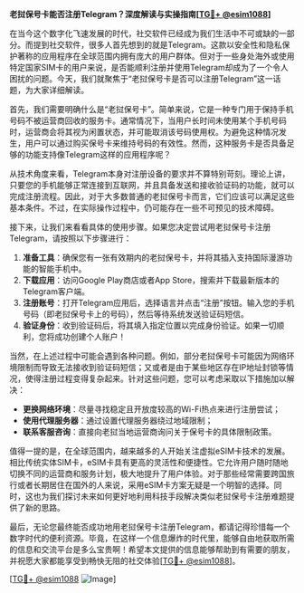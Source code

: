 **老挝保号卡能否注册Telegram？深度解读与实操指南[[TG💪+ @esim1088](https://t.me/s/esim1088)]**

在当今这个数字化飞速发展的时代，社交软件已经成为我们生活中不可或缺的一部分。而提到社交软件，很多人首先想到的就是Telegram。这款以安全性和隐私保护著称的应用程序在全球范围内拥有庞大的用户群体。但对于一些身处海外或使用特定国家SIM卡的用户来说，是否能顺利注册并使用Telegram却成为了一个令人困扰的问题。今天，我们就聚焦于“老挝保号卡是否可以注册Telegram”这一话题，为大家详细解读。

首先，我们需要明确什么是“老挝保号卡”。简单来说，它是一种专门用于保持手机号码不被运营商回收的服务卡。通常情况下，当用户长时间未使用某个手机号码时，运营商会将其视为闲置状态，并可能取消该号码使用权。为避免这种情况发生，用户可以通过购买保号卡来维持号码的有效性。然而，这种服务卡是否具备足够的功能支持像Telegram这样的应用程序呢？

从技术角度来看，Telegram本身对注册设备的要求并不算特别苛刻。理论上讲，只要您的手机能够正常连接到互联网，并且具备发送和接收验证码的功能，就可以完成注册流程。因此，对于大多数普通的老挝保号卡而言，它们应该可以满足这些基本条件。不过，在实际操作过程中，仍可能存在一些不可预见的技术障碍。

接下来，让我们来看看具体的使用步骤。如果您决定尝试用老挝保号卡注册Telegram，请按照以下步骤进行：

1. **准备工具**：确保您有一张有效期内的老挝保号卡，并将其插入支持国际漫游功能的智能手机中。
2. **下载应用**：访问Google Play商店或者App Store，搜索并下载最新版本的Telegram客户端。
3. **注册账号**：打开Telegram应用后，选择语言并点击“注册”按钮。输入您的手机号码（即老挝保号卡上的号码），然后等待系统发送验证码短信。
4. **验证身份**：收到验证码后，将其填入指定位置以完成身份验证。如果一切顺利，您将成功创建个人账户！

当然，在上述过程中可能会遇到各种问题。例如，部分老挝保号卡可能因为网络环境限制而导致无法接收到验证码短信；又或者是由于某些地区存在IP地址封锁等情况，使得注册过程变得复杂起来。针对这些问题，您可以考虑采取以下措施加以解决：

- **更换网络环境**：尽量寻找稳定且开放度较高的Wi-Fi热点来进行注册尝试；
- **使用代理服务器**：通过设置代理服务器绕过地域限制；
- **联系客服咨询**：直接向老挝当地运营商询问关于保号卡的具体限制政策。

值得一提的是，在全球范围内，越来越多的人开始关注虚拟eSIM卡技术的发展。相比传统实体SIM卡，eSIM卡具有更高的灵活性和便捷性。它允许用户随时随地切换不同的运营商和服务计划，极大地提升了用户体验。对于那些经常需要跨国旅行或者长期居住在国外的人来说，采用eSIM卡方案无疑是一个明智的选择。同时，这也为我们探讨未来如何更好地利用科技手段解决类似老挝保号卡注册难题提供了新的思路。

最后，无论您最终能否成功地用老挝保号卡注册Telegram，都请记得珍惜每一个数字时代的便利资源。毕竟，在这样一个信息爆炸的时代里，能够自由地获取所需的信息和交流平台是多么宝贵啊！希望本文提供的信息能够帮助到有需要的朋友，并祝愿大家都能享受到畅快无阻的社交体验[[TG💪+ @esim1088](https://t.me/s/esim1088)]。

[[TG💪+ @esim1088](https://t.me/s/esim1088) ![Image](https://i.postimg.cc/4NQfJmqS/Snipaste-2025-05-13-00-14-12.png)]
